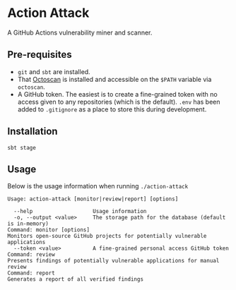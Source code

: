 # Action Attack
A GitHub Actions vulnerability miner and scanner.

## Pre-requisites

* `git` and `sbt` are installed.
* That [Octoscan](https://github.com/synacktiv/octoscan) is installed and accessible on the `$PATH` variable via 
`octoscan`.
* A GitHub token. The easiest is to create a fine-grained token with no access given to any repositories 
(which is the default). `.env` has been added to `.gitignore` as a place to store this during development.

## Installation

```
sbt stage
```

## Usage

Below is the usage information when running `./action-attack`
```
Usage: action-attack [monitor|review|report] [options]

  --help                   Usage information
  -o, --output <value>     The storage path for the database (default is in-memory)
Command: monitor [options]
Monitors open-source GitHub projects for potentially vulnerable applications
  --token <value>          A fine-grained personal access GitHub token
Command: review
Presents findings of potentially vulnerable applications for manual review
Command: report
Generates a report of all verified findings
```
